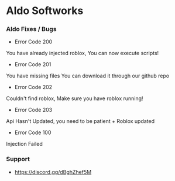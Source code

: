 # Aldo Softworks
### Aldo Fixes / Bugs

- Error Code 200
<p>You have already injected roblox, You can now execute scripts! </p>


- Error Code 201
<p>You have missing files
You can download it through our github repo</p>

- Error Code 202
<p> Couldn't find roblox, Make sure you have roblox running!</p>

- Error Code 203
<p> Api Hasn't Updated, you need to be patient + Roblox updated</p>

- Error Code 100
<p>Injection Failed</p>

### Support
- https://discord.gg/dBghZhef5M 












